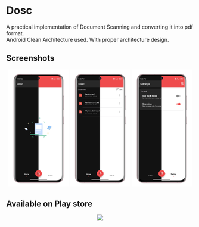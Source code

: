 # Dosc
A practical implementation of Document Scanning and converting it into pdf format.<br>
Android Clean Architecture used. With proper architecture design.

Screenshots
-----------------
<p align="center">
<img src="/assets/home_empty.png" width="32%"/>
<img src="/assets/home_list.png" width="32%"/>
<img src="/assets/settings.png" width="32%"/>
</p>

## Available on Play store
<p align="center">
<img src="https://cdn.rawgit.com/steverichey/google-play-badge-svg/master/img/en_get.svg" width="50%">
</p>